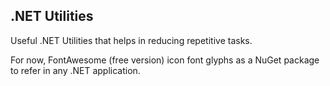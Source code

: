 ## .NET Utilities

Useful .NET Utilities that helps in reducing repetitive tasks.

For now, FontAwesome (free version) icon font glyphs as a NuGet package to refer in any .NET application.
